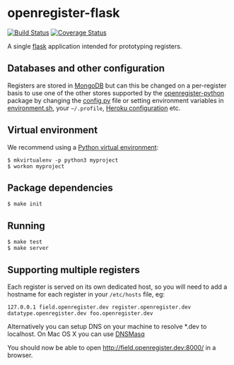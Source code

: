 # openregister-flask

[![Build Status](https://travis-ci.org/openregister/openregister-flask.svg)](https://travis-ci.org/openregister/openregister-flask) [![Coverage Status](https://coveralls.io/repos/openregister/openregister-flask/badge.svg)](https://coveralls.io/r/openregister/openregister-flask)

A single [flask](http://flask.pocoo.org/) application intended for prototyping registers.

## Databases and other configuration

Registers are stored in [MongoDB](https://www.mongodb.org/) but can this be changed on a per-register basis to use one of the other stores supported by the [openregister-python](https://pypi.python.org/pypi/openregister/) package by changing the [config.py](config/config.py) file or setting environment variables in [environment.sh](environment.sh), your ``~/.profile``, [Heroku configuration](https://devcenter.heroku.com/articles/config-vars) etc.

## Virtual environment

We recommend using a [Python virtual environment](http://virtualenvwrapper.readthedocs.org/en/latest/):

    $ mkvirtualenv -p python3 myproject
    $ workon myproject

## Package dependencies

    $ make init

## Running

    $ make test
    $ make server

## Supporting multiple registers

Each register is served on its own dedicated host, so you will need to add a hostname for each
register in your ``/etc/hosts`` file, eg:

    127.0.0.1 field.openregister.dev register.openregister.dev datatype.openregister.dev foo.openregister.dev

Alternatively you can setup DNS on your machine to resolve \*.dev to localhost.
On Mac OS X you can use [DNSMasq](http://www.toddandrae.com/?p=111)

You should now be able to open http://field.openregister.dev:8000/ in a browser.
